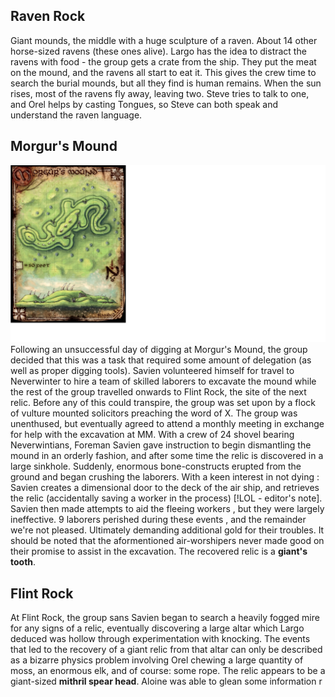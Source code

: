 <!-- TITLE: Relic Search -->
<!-- SUBTITLE: Trying to find a way to meet the giant council -->

## Raven Rock
Giant mounds, the middle with a huge sculpture of a raven.
About 14 other horse-sized ravens (these ones alive).
Largo has the idea to distract the ravens with food - the group gets a crate from the ship.
They put the meat on the mound, and the ravens all start to eat it. 
This gives the crew time to search the burial mounds, but all they find is human remains.
When the sun rises, most of the ravens fly away, leaving two. 
Steve tries to talk to one, and Orel helps by casting Tongues, so Steve can both speak and understand the raven language.

## Morgur's Mound
![Morgur Mound](/uploads/morgur-mound.jpg "Morgur Mound")
Following an unsuccessful day of digging at Morgur's Mound, the group decided that this was a task that required some amount of delegation (as well as proper digging tools). Savien volunteered himself for travel to Neverwinter to hire a team of skilled laborers to excavate the mound while the rest of the group travelled onwards to Flint Rock, the site of the next relic. Before any of this could transpire, the group was set upon by a flock of vulture mounted solicitors preaching the word of X. The group was unenthused, but eventually agreed to attend a monthly meeting in exchange for help with the excavation at MM. With a crew of 24 shovel bearing Neverwintians, Foreman Savien gave instruction to begin dismantling the mound in an orderly fashion, and after some time the relic is discovered in a large sinkhole. Suddenly, enormous bone-constructs erupted from the ground and began crushing  the laborers. With a keen interest in not dying : Savien creates a dimensional door to the deck of the air ship, and retrieves the relic (accidentally saving a worker in the process) [!LOL - editor's note]. Savien then made attempts to aid the fleeing workers , but they were largely ineffective. 9 laborers perished during these events , and the remainder we're not pleased. Ultimately demanding additional gold for their troubles. It should be noted that the aformentioned air-worshipers never made good on their promise to assist in the excavation. The recovered relic is a **giant's tooth**. 


## Flint Rock
At Flint Rock, the group sans Savien began to search a heavily fogged mire for any signs of a relic, eventually discovering a large altar which Largo deduced was hollow through experimentation with knocking. The events that led to the recovery of a giant relic from that altar can only be described as a bizarre physics problem involving Orel chewing a large quantity of moss, an enormous elk, and of course: some rope. The relic appears to be a giant-sized **mithril spear head**. Aloine was able to glean some information r
